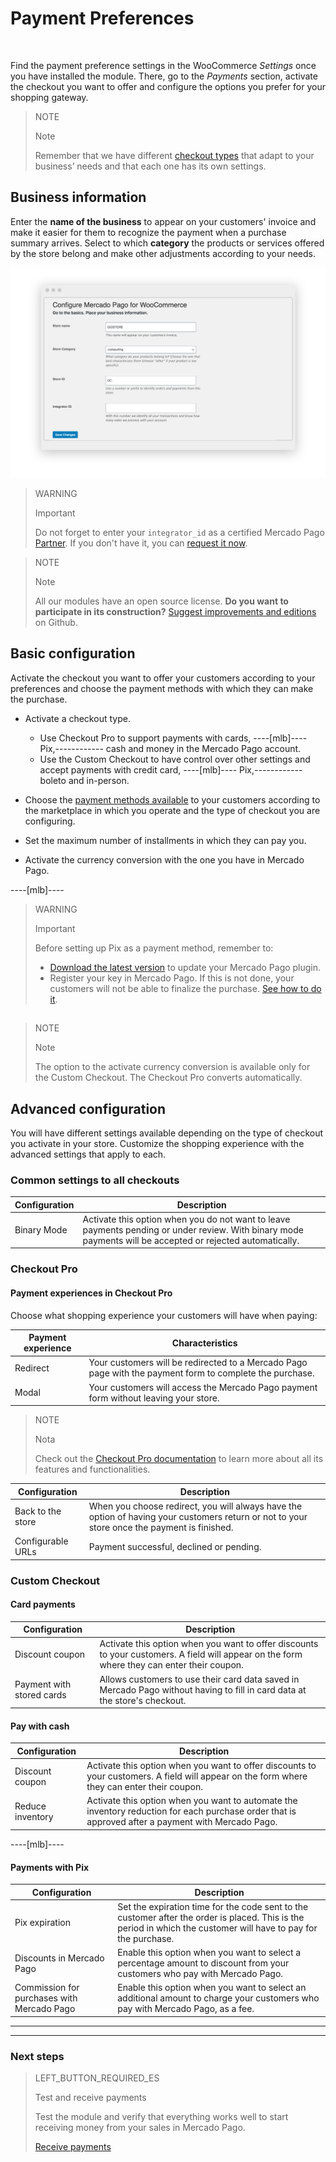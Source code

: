 # Payment Preferences
<br/>

Find the payment preference settings in the WooCommerce *Settings* once you have installed the module. There, go to the *Payments* section, activate the checkout you want to offer and configure the options you prefer for your shopping gateway.

> NOTE
>
> Note
>
> Remember that we have different [checkout types]() that adapt to your business’ needs and that each one has its own settings.

## Business information

Enter the **name of the business** to appear on your customers' invoice and make it easier for them to recognize the payment when a purchase summary arrives. Select to which **category** the products or services offered by the store belong and make other adjustments according to your needs.

![Basic information](/images/woocomerce/en_info_basica.png)

> WARNING
>
> Important
>
> Do not forget to enter your `integrator_id` as a certified Mercado Pago [Partner](https://partners.mercadopago.com/). If you don't have it, you can [request it now](https://docs.google.com/forms/d/1EeO__nZuqHf4cb81NpwtDSybPT7COluSZVrXR4A8F7Q/viewform?edit_requested=true).

<span></span>

> NOTE
>
> Note
>
> All our modules have an open source license. **Do you want to participate in its construction?** [Suggest improvements and editions](https://github.com/mercadopago/cart-woocommerce) on Github.

## Basic configuration

Activate the checkout you want to offer your customers according to your preferences and choose the payment methods with which they can make the purchase.

* Activate a checkout type.
  * Use Checkout Pro to support payments with cards, ----[mlb]---- Pix,------------ cash and money in the Mercado Pago account.
  * Use the Custom Checkout to have control over other settings and accept payments with credit card, ----[mlb]---- Pix,------------ boleto and in-person.

* Choose the [payment methods available](https://www.mercadopago[FAKER][URL][DOMAIN]/developers/en/guides/resources/localization/payment-methods/) to your customers according to the marketplace in which you operate and the type of checkout you are configuring.

* Set the maximum number of installments in which they can pay you.

* Activate the currency conversion with the one you have in Mercado Pago.

----[mlb]----
> WARNING
>
> Important
>
> Before setting up Pix as a payment method, remember to:
>
> - [Download the latest version](https://br.wordpress.org/plugins/woocommerce-mercadopago/#description) to update your Mercado Pago plugin.
> - Register your key in Mercado Pago. If this is not done, your customers will not be able to finalize the purchase. [See how to do it](https://www.mercadopago.com.br/stop/pix?url=https%3A%2F%2Fwww.mercadopago.com.br%2Fadmin-pix-keys%2Fmy-keys&authentication_mode=required).

<span></span>
------------

> NOTE
>
> Note
>
> The option to the activate currency conversion is available only for the Custom Checkout. The Checkout Pro converts automatically.

## Advanced configuration

You will have different settings available depending on the type of checkout you activate in your store. Customize the shopping experience with the advanced settings that apply to each.

### Common settings to all checkouts

| Configuration | Description |
| --- | --- |
| Binary Mode | Activate this option when you do not want to leave payments pending or under review. With binary mode payments will be accepted or rejected automatically.|

### Checkout Pro

#### Payment experiences in Checkout Pro

Choose what shopping experience your customers will have when paying: 

| Payment experience | Characteristics |
| --- | --- |
| Redirect | Your customers will be redirected to a Mercado Pago page with the payment form to complete the purchase. |
| Modal | Your customers will access the Mercado Pago payment form without leaving your store. |

> NOTE
>
> Nota
>
> Check out the [Checkout Pro documentation](https://www.mercadopago[FAKER][URL][DOMAIN]/developers/en/guides/online-payments/checkout-pro/introduction) to learn more about all its features and functionalities.

| Configuration | Description |
| --- | --- |
| Back to the store | When you choose redirect, you will always have the option of having your customers return or not to your store once the payment is finished. |
| Configurable URLs | Payment successful, declined or pending. |

### Custom Checkout

#### Card payments

| Configuration | Description |
| --- | --- |
| Discount coupon | Activate this option when you want to offer discounts to your customers. A field will appear on the form where they can enter their coupon. |
| Payment with stored cards | Allows customers to use their card data saved in Mercado Pago without having to fill in card data at the store's checkout. |

#### Pay with cash

| Configuration | Description |
| --- | --- |
| Discount coupon | Activate this option when you want to offer discounts to your customers. A field will appear on the form where they can enter their coupon. |
| Reduce inventory | Activate this option when you want to automate the inventory reduction for each purchase order that is approved after a payment with Mercado Pago. |

----[mlb]----
#### Payments with Pix

| Configuration | Description |
| --- | --- |
| Pix expiration | Set the expiration time for the code sent to the customer after the order is placed. This is the period in which the customer will have to pay for the purchase. |
| Discounts in Mercado Pago | Enable this option when you want to select a percentage amount to discount from your customers who pay with Mercado Pago. |
| Commission for purchases with Mercado Pago | Enable this option when you want to select an additional amount to charge your customers who pay with Mercado Pago, as a fee. |
------------

---

### Next steps

> LEFT_BUTTON_REQUIRED_ES
>
> Test and receive payments
>
> Test the module and verify that everything works well to start receiving money from your sales in Mercado Pago.
>
>
> [Receive payments](https://www.mercadopago[FAKER][URL][DOMAIN]/developers/en/guides/plugins/woocommerce/receive-payments)
